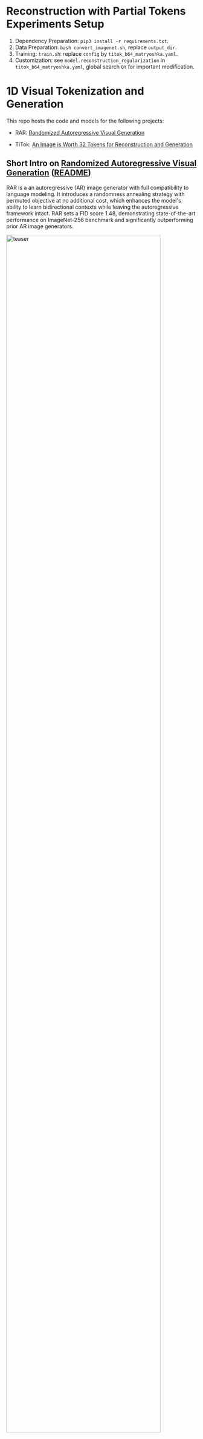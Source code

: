 # Reconstruction with Partial Tokens Experiments Setup

1. Dependency Preparation: `pip3 install -r requirements.txt`.
2. Data Preparation: `bash convert_imagenet.sh`, replace `output_dir`.
3. Training: `train.sh`: replace `config` by `titok_b64_matryoshka.yaml`.
4. Customization: see `model.reconstruction_regularization` in `titok_b64_matryoshka.yaml`, global search `QY` for important modification.

# 1D Visual Tokenization and Generation

This repo hosts the code and models for the following projects:

- RAR: [Randomized Autoregressive Visual Generation](https://yucornetto.github.io/projects/rar.html)

- TiTok: [An Image is Worth 32 Tokens for Reconstruction and Generation](https://yucornetto.github.io/projects/titok.html)


## Short Intro on [Randomized Autoregressive Visual Generation](https://arxiv.org/abs/2411.00776) ([README](README_RAR.md))

RAR is a an autoregressive (AR) image generator with full compatibility to language modeling. It introduces a randomness annealing strategy with permuted objective at no additional cost, which enhances the model's ability to learn bidirectional contexts while leaving the autoregressive framework intact. RAR sets a FID score 1.48, demonstrating state-of-the-art performance on ImageNet-256 benchmark and significantly outperforming prior AR image generators.

<p>
<img src="assets/rar_overview.png" alt="teaser" width=90% height=90%>
</p>
<p>
<img src="assets/perf_comp.png" alt="teaser" width=90% height=90%>
</p>

See more details at [README_RAR](README_RAR.md).

## Short Intro on [An Image is Worth 32 Tokens for Reconstruction and Generation](https://arxiv.org/abs/2406.07550) ([README](README_TiTok.md))

We present a compact 1D tokenizer which can represent an image with as few as 32 discrete tokens. As a result, it leads to a substantial speed-up on the sampling process (e.g., **410 × faster** than DiT-XL/2) while obtaining a competitive generation quality.

<p>
<img src="assets/titok_teaser.png" alt="teaser" width=90% height=90%>
</p>
<p>
<img src="assets/speed_vs_perf.png" alt="teaser" width=90% height=90%>
</p>

See more details at [README_TiTok](README_TiTok.md).

## Updates
- 11/04/2024: We release the [tech report](https://arxiv.org/abs/2411.00776) and code for RAR models.
- 10/16/2024: We update a set of TiTok tokenizer weights trained with an updated single-stage recipe, leading to easier training and better performance. We release the weight of different model size for both VQ and VAE variants TiTok, which we hope could facilitate the research in this area. More details will be available in a tech report later. 
- 09/25/2024: TiTok is accepted by NeurIPS 2024.
- 09/11/2024: Release the training codes of generator based on TiTok. 
- 08/28/2024: Release the training codes of TiTok.
- 08/09/2024: Better support on loading pretrained weights from huggingface models, thanks for the help from [@NielsRogge](https://github.com/NielsRogge)！
- 07/03/2024: Evaluation scripts for reproducing the results reported in the paper, checkpoints of TiTok-B64 and TiTok-S128 are available.
- 06/21/2024: Demo code and TiTok-L-32 checkpoints release. 
- 06/11/2024: The [tech report](https://arxiv.org/abs/2406.07550) of TiTok is available.


## Installation
```shell
pip3 install -r requirements.txt
```

## Citing
If you use our work in your research, please use the following BibTeX entry.

```BibTeX
@article{yu2024randomized,
  author    = {Qihang Yu and Ju He and Xueqing Deng and Xiaohui Shen and Liang-Chieh Chen},
  title     = {Randomized Autoregressive Visual Generation},
  journal   = {arXiv preprint arXiv:2411.00776},
  year      = {2024}
}
```

```BibTeX
@article{yu2024an,
  author    = {Qihang Yu and Mark Weber and Xueqing Deng and Xiaohui Shen and Daniel Cremers and Liang-Chieh Chen},
  title     = {An Image is Worth 32 Tokens for Reconstruction and Generation},
  journal   = {NeurIPS},
  year      = {2024}
}
```

## Acknowledgement

[MaskGIT](https://github.com/google-research/maskgit)

[Taming-Transformers](https://github.com/CompVis/taming-transformers)

[Open-MUSE](https://github.com/huggingface/open-muse)

[MUSE-Pytorch](https://github.com/baaivision/MUSE-Pytorch)
